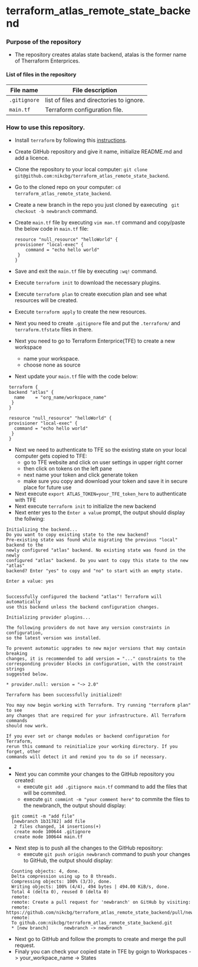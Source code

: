 # terraform_atlas_remote_state_backend

### Purpose of the repository 
- The repository creates atalas state backend, atalas is the former name of Therraform Enterprices. 

#### List of files in the repository

File name                            | File description 
------------------------------------ | --------------------------------------------------------------
`.gitignore` | list of files and directories to ignore.
`main.tf` | Terraform configuration file. 

### How to use this repository. 
- Install `terraform` by following this [instructions](https://www.terraform.io/intro/getting-started/install.html).
- Create GitHub repository and give it name, initialize README.md and add a licence. 
- Clone the repository to your local computer: `git clone git@github.com:nikcbg/terraform_atlas_remote_state_backend`.
- Go to the cloned repo on your computer: `cd terraform_atlas_remote_state_backend`.
- Create a new branch in the repo you just cloned by eaxecuting ` git checkout -b newbranch` command.
- Create `main.tf` file by executing `vim man.tf` command and copy/paste the below code in `main.tf` file:

    ```
    resource "null_resource" "helloWorld" {
    provisioner "local-exec" {
        command = "echo hello world"
     }
   }
    ```

- Save and exit the `main.tf` file by executing `:wq!` command.
- Execute `terraform init` to download the necessary plugins.
- Execute `terraform plan` to create execution plan and see what resources will be created.
- Execute `terraform apply` to create the new resources. 
- Next you need to create `.gitignore` file and put the `.terraform/` and `terraform.tfstate` files in there. 
- Next you need to go to Terraform Enterprice(TFE) to create a new workspace
  - name your workspace.
  - choose none as source 
- Next update your `main.tf` file with the code below:

 ```
  terraform {
  backend "atlas" {
    name    = "org_name/workspace_name"
   }
  }
  
  resource "null_resource" "helloWorld" {
  provisioner "local-exec" {
    command = "echo hello world"
   }
  }
 ```
- Next we need to authenticate to TFE so the existing state on your local computer gets copied to TFE:
  - go to TFE website and click on user settings in upper right corner
  - then click on tokens on the left pane
  - next name your token and click generate token 
  - make sure you copy and download your token and save it in secure place for future use
- Next execute `export ATLAS_TOKEN=your_TFE_token_here` to authenticate with TFE
- Next execute `terraform init` to initialize the new backend
- Next enter yes to the `Enter a value` prompt, the output should display the follwing:

 ```
 Initializing the backend...
 Do you want to copy existing state to the new backend?
 Pre-existing state was found while migrating the previous "local" backend to the
 newly configured "atlas" backend. No existing state was found in the newly
 configured "atlas" backend. Do you want to copy this state to the new "atlas"
 backend? Enter "yes" to copy and "no" to start with an empty state.

 Enter a value: yes


Successfully configured the backend "atlas"! Terraform will automatically
use this backend unless the backend configuration changes.

Initializing provider plugins...

The following providers do not have any version constraints in configuration,
so the latest version was installed.

To prevent automatic upgrades to new major versions that may contain breaking
changes, it is recommended to add version = "..." constraints to the
corresponding provider blocks in configuration, with the constraint strings
suggested below.

* provider.null: version = "~> 2.0"

Terraform has been successfully initialized!

You may now begin working with Terraform. Try running "terraform plan" to see
any changes that are required for your infrastructure. All Terraform commands
should now work.

If you ever set or change modules or backend configuration for Terraform,
rerun this command to reinitialize your working directory. If you forget, other
commands will detect it and remind you to do so if necessary.
 ```
-     
- Next you can commite your changes to the GitHub repository you created:
  - execute `git add .gitignore main.tf` command to add the files that will be commited.
  - execute `git commint -m "your comment here"` to commite the files to the newbranch, the output should display:
  
  
 ```
   git commit -m "add file"
   [newbranch 1b31782] add file
    2 files changed, 14 insertions(+)
    create mode 100644 .gitignore
    create mode 100644 main.tf
 ```
- Next step is to push all the changes to the GitHub repository:
  - execute `git push origin newbranch` command to push your changes to GitHub, the output should display:
  
  
 ```
   Counting objects: 4, done.
   Delta compression using up to 8 threads.
   Compressing objects: 100% (3/3), done.
   Writing objects: 100% (4/4), 494 bytes | 494.00 KiB/s, done.
   Total 4 (delta 0), reused 0 (delta 0)
   remote: 
   remote: Create a pull request for 'newbranch' on GitHub by visiting:
   remote:      https://github.com/nikcbg/terraform_atlas_remote_state_backend/pull/new/newbranch
   remote: 
   To github.com:nikcbg/terraform_atlas_remote_state_backend.git
   * [new branch]      newbranch -> newbranch

 ```
  
- Next go to GitHub and follow the prompts to create and merge the pull request.
- Finaly you can check your copied state in TFE by goign to Workspaces -> your_workpace_name -> States
